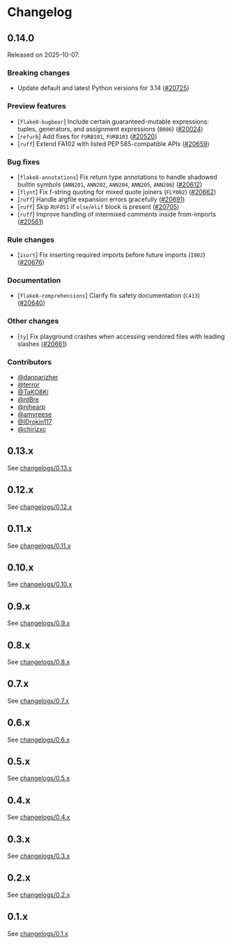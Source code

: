 # Changelog

## 0.14.0

Released on 2025-10-07.

### Breaking changes

- Update default and latest Python versions for 3.14 ([#20725](https://github.com/astral-sh/ruff/pull/20725))

### Preview features

- \[`flake8-bugbear`\] Include certain guaranteed-mutable expressions: tuples, generators, and assignment expressions (`B006`) ([#20024](https://github.com/astral-sh/ruff/pull/20024))
- \[`refurb`\] Add fixes for `FURB101`, `FURB103` ([#20520](https://github.com/astral-sh/ruff/pull/20520))
- \[`ruff`\] Extend FA102 with listed PEP 585-compatible APIs ([#20659](https://github.com/astral-sh/ruff/pull/20659))

### Bug fixes

- \[`flake8-annotations`\] Fix return type annotations to handle shadowed builtin symbols (`ANN201`, `ANN202`, `ANN204`, `ANN205`, `ANN206`) ([#20612](https://github.com/astral-sh/ruff/pull/20612))
- \[`flynt`\] Fix f-string quoting for mixed quote joiners (`FLY002`) ([#20662](https://github.com/astral-sh/ruff/pull/20662))
- \[`ruff`\] Handle argfile expansion errors gracefully ([#20691](https://github.com/astral-sh/ruff/pull/20691))
- \[`ruff`\] Skip `RUF051` if `else`/`elif` block is present ([#20705](https://github.com/astral-sh/ruff/pull/20705))
- \[`ruff`\] Improve handling of intermixed comments inside from-imports ([#20561](https://github.com/astral-sh/ruff/pull/20561))

### Rule changes

- \[`isort`\] Fix inserting required imports before future imports (`I002`) ([#20676](https://github.com/astral-sh/ruff/pull/20676))

### Documentation

- \[`flake8-comprehensions`\] Clarify fix safety documentation (`C413`) ([#20640](https://github.com/astral-sh/ruff/pull/20640))

### Other changes

- \[`ty`\] Fix playground crashes when accessing vendored files with leading slashes ([#20661](https://github.com/astral-sh/ruff/pull/20661))

### Contributors

- [@danparizher](https://github.com/danparizher)
- [@terror](https://github.com/terror)
- [@TaKO8Ki](https://github.com/TaKO8Ki)
- [@ntBre](https://github.com/ntBre)
- [@njhearp](https://github.com/njhearp)
- [@amyreese](https://github.com/amyreese)
- [@IDrokin117](https://github.com/IDrokin117)
- [@chirizxc](https://github.com/chirizxc)

## 0.13.x

See [changelogs/0.13.x](./changelogs/0.13.x.md)

## 0.12.x

See [changelogs/0.12.x](./changelogs/0.12.x.md)

## 0.11.x

See [changelogs/0.11.x](./changelogs/0.11.x.md)

## 0.10.x

See [changelogs/0.10.x](./changelogs/0.10.x.md)

## 0.9.x

See [changelogs/0.9.x](./changelogs/0.9.x.md)

## 0.8.x

See [changelogs/0.8.x](./changelogs/0.8.x.md)

## 0.7.x

See [changelogs/0.7.x](./changelogs/0.7.x.md)

## 0.6.x

See [changelogs/0.6.x](./changelogs/0.6.x.md)

## 0.5.x

See [changelogs/0.5.x](./changelogs/0.5.x.md)

## 0.4.x

See [changelogs/0.4.x](./changelogs/0.4.x.md)

## 0.3.x

See [changelogs/0.3.x](./changelogs/0.3.x.md)

## 0.2.x

See [changelogs/0.2.x](./changelogs/0.2.x.md)

## 0.1.x

See [changelogs/0.1.x](./changelogs/0.1.x.md)
